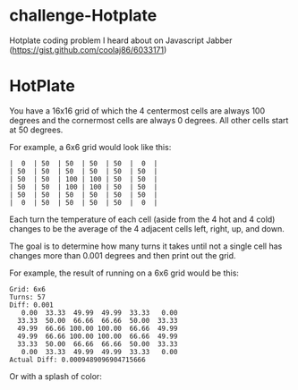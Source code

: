 # challenge-Hotplate
Hotplate coding problem I heard about on Javascript Jabber (https://gist.github.com/coolaj86/6033171)

HotPlate
===

You have a 16x16 grid of which the 4 centermost cells are always 100 degrees and the cornermost cells are always 0 degrees. All other cells start at 50 degrees.

For example, a 6x6 grid would look like this:

    |  0  | 50  | 50  | 50  | 50  |  0  |
    | 50  | 50  | 50  | 50  | 50  | 50  |
    | 50  | 50  | 100 | 100 | 50  | 50  |
    | 50  | 50  | 100 | 100 | 50  | 50  |
    | 50  | 50  | 50  | 50  | 50  | 50  |
    |  0  | 50  | 50  | 50  | 50  |  0  |

Each turn the temperature of each cell (aside from the 4 hot and 4 cold) changes to be the average of the 4 adjacent cells left, right, up, and down.

The goal is to determine how many turns it takes until not a single cell has changes more than 0.001 degrees and then print out the grid.

For example, the result of running on a 6x6 grid would be this:

    Grid: 6x6
    Turns: 57
    Diff: 0.001
       0.00  33.33  49.99  49.99  33.33   0.00
      33.33  50.00  66.66  66.66  50.00  33.33
      49.99  66.66 100.00 100.00  66.66  49.99
      49.99  66.66 100.00 100.00  66.66  49.99
      33.33  50.00  66.66  66.66  50.00  33.33
       0.00  33.33  49.99  49.99  33.33   0.00
    Actual Diff: 0.0009489096904715666

Or with a splash of color:

!["Fancy Grid"](http://i.imgur.com/udnNfE6.png "Fancy 6x6")

**Bonus**:
Print out a colorful web page grid using jQuery.
You'll need
[a function to convert from wavelength to rgb](https://github.com/scottbyrns/Wavelength-To-RGB/blob/master/wavelength.js).
Instead of a tight loop, only do one turn per millisecond and update the grid each turn so that you can watch it update (or 10 milliseconds, whatever number seems visually appealing).

Hint
---

Many find it conceptually simpler to use 2-dimensional arrays for this problem, however, it's easier to solve programmatically with a 1-dimensional array. Either approach will work. The former is easier to understand, the second is easier to code.
